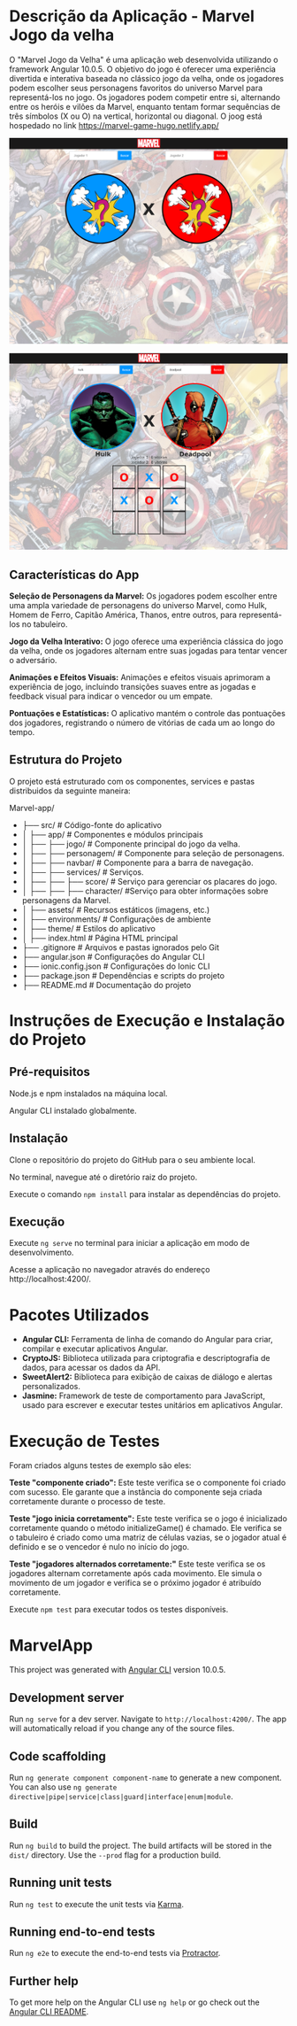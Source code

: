# Descrição da Aplicação - Marvel Jogo da velha
O "Marvel Jogo da Velha" é uma aplicação web desenvolvida utilizando o framework Angular 10.0.5. O objetivo do jogo é oferecer uma experiência divertida e interativa baseada no clássico jogo da velha, onde os jogadores podem escolher seus personagens favoritos do universo Marvel para representá-los no jogo. Os jogadores podem competir entre si, alternando entre os heróis e vilões da Marvel, enquanto tentam formar sequências de três símbolos (X ou O) na vertical, horizontal ou diagonal. O joog está hospedado no link https://marvel-game-hugo.netlify.app/

![](exemplo2.png)

![](exemplo.png)


## Características do App
<b>Seleção de Personagens da Marvel:</b> Os jogadores podem escolher entre uma ampla variedade de personagens do universo Marvel, como Hulk, Homem de Ferro, Capitão América, Thanos, entre outros, para representá-los no tabuleiro.

<b>Jogo da Velha Interativo:</b> O jogo oferece uma experiência clássica do jogo da velha, onde os jogadores alternam entre suas jogadas para tentar vencer o adversário.

<b>Animações e Efeitos Visuais:</b> Animações e efeitos visuais aprimoram a experiência de jogo, incluindo transições suaves entre as jogadas e feedback visual para indicar o vencedor ou um empate.

<b>Pontuações e Estatísticas:</b> O aplicativo mantém o controle das pontuações dos jogadores, registrando o número de vitórias de cada um ao longo do tempo.

## Estrutura do Projeto

O projeto está estruturado com os componentes, services e pastas distribuidos da seguinte maneira:

Marvel-app/
- ├── src/                  # Código-fonte do aplicativo
- │   ├── app/              # Componentes e módulos principais
- │   ├── ├── jogo/         # Componente principal do jogo da velha.
- │   ├── ├── personagem/   # Componente para seleção de personagens.
- │   ├── ├── navbar/       # Componente para a barra de navegação.
- │   ├── ├── services/     # Serviços.
- │   ├── ├── ├── score/    # Serviço para gerenciar os placares do jogo.
- │   ├── ├── ├── character/ #Serviço para obter informações sobre personagens da Marvel.
- │   ├── assets/           # Recursos estáticos (imagens, etc.)
- │   ├── environments/     # Configurações de ambiente
- │   ├── theme/            # Estilos do aplicativo
- │   ├── index.html        # Página HTML principal
- ├── .gitignore            # Arquivos e pastas ignorados pelo Git
- ├── angular.json          # Configurações do Angular CLI
- ├── ionic.config.json     # Configurações do Ionic CLI
- ├── package.json          # Dependências e scripts do projeto
- ├── README.md             # Documentação do projeto

# Instruções de Execução e Instalação do Projeto

## Pré-requisitos
Node.js e npm instalados na máquina local.

Angular CLI instalado globalmente.

## Instalação

Clone o repositório do projeto do GitHub para o seu ambiente local.

No terminal, navegue até o diretório raiz do projeto.

Execute o comando `npm install` para instalar as dependências do projeto.

## Execução

Execute `ng serve` no terminal para iniciar a aplicação em modo de desenvolvimento.

Acesse a aplicação no navegador através do endereço http://localhost:4200/.

# Pacotes Utilizados
- <b>Angular CLI:</b> Ferramenta de linha de comando do Angular para criar, compilar e executar aplicativos Angular.
- <b>CryptoJS:</b> Biblioteca utilizada para criptografia e descriptografia de dados, para acessar os dados da API.
- <b>SweetAlert2:</b> Biblioteca para exibição de caixas de diálogo e alertas personalizados.
- <b>Jasmine:</b> Framework de teste de comportamento para JavaScript, usado para escrever e executar testes unitários em aplicativos Angular.

# Execução de Testes
Foram criados alguns testes de exemplo são eles:

<b>Teste "componente criado":</b> Este teste verifica se o componente foi criado com sucesso. Ele garante que a instância do componente seja criada corretamente durante o processo de teste.

<b>Teste "jogo inicia corretamente":</b> Este teste verifica se o jogo é inicializado corretamente quando o método initializeGame() é chamado. Ele verifica se o tabuleiro é criado como uma matriz de células vazias, se o jogador atual é definido e se o vencedor é nulo no início do jogo.

<b>Teste "jogadores alternados corretamente:"</b> Este teste verifica se os jogadores alternam corretamente após cada movimento. Ele simula o movimento de um jogador e verifica se o próximo jogador é atribuído corretamente.

Execute `npm test` para executar todos os testes disponíveis.

# MarvelApp

This project was generated with [Angular CLI](https://github.com/angular/angular-cli) version 10.0.5.

## Development server

Run `ng serve` for a dev server. Navigate to `http://localhost:4200/`. The app will automatically reload if you change any of the source files.

## Code scaffolding

Run `ng generate component component-name` to generate a new component. You can also use `ng generate directive|pipe|service|class|guard|interface|enum|module`.

## Build

Run `ng build` to build the project. The build artifacts will be stored in the `dist/` directory. Use the `--prod` flag for a production build.

## Running unit tests

Run `ng test` to execute the unit tests via [Karma](https://karma-runner.github.io).

## Running end-to-end tests

Run `ng e2e` to execute the end-to-end tests via [Protractor](http://www.protractortest.org/).

## Further help

To get more help on the Angular CLI use `ng help` or go check out the [Angular CLI README](https://github.com/angular/angular-cli/blob/master/README.md).
